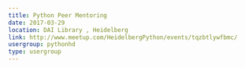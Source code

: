 ```yaml
---
title: Python Peer Mentoring
date: 2017-03-29
location: DAI Library , Heidelberg
link: http://www.meetup.com/HeidelbergPython/events/tqzbtlywfbmc/
usergroup: pythonhd
type: usergroup
---
```

